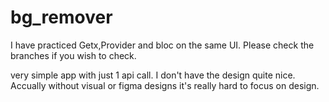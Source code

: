 # bg_remover

I have practiced Getx,Provider and bloc on the same UI. 
Please check the branches if you wish to check.

very simple app with just 1 api call. I don't have the design quite nice.
Accually without visual or figma designs it's really hard to focus on design.
